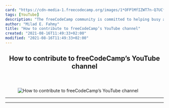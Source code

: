 ```yaml
---
card: "https://cdn-media-1.freecodecamp.org/images/1*OFPlMfIZWT7n-Q7UCfD5cg.png"
tags: [YouTube]
description: "The freeCodeCamp community is committed to helping busy adult"
author: "Milad E. Fahmy"
title: "How to contribute to freeCodeCamp’s YouTube channel"
created: "2021-08-16T11:49:33+02:00"
modified: "2021-08-16T11:49:33+02:00"
---
```

<div class="site-wrapper">
<main id="site-main" class="site-main outer">
<div class="inner">
<article class="post-full post tag-youtube tag-technology tag-programming tag-tech tag-education ">
<header class="post-full-header">
<h1 class="post-full-title">How to contribute to freeCodeCamp’s YouTube channel</h1>
</header>
<figure class="post-full-image">
<picture>
<source media="(max-width: 700px)" sizes="1px" srcset="data:image/gif;base64,R0lGODlhAQABAIAAAAAAAP///yH5BAEAAAAALAAAAAABAAEAAAIBRAA7 1w">
<source media="(min-width: 701px)" sizes="(max-width: 800px) 400px,
(max-width: 1170px) 700px,
1400px" srcset="https://cdn-media-1.freecodecamp.org/images/1*OFPlMfIZWT7n-Q7UCfD5cg.png 300w,
https://cdn-media-1.freecodecamp.org/images/1*OFPlMfIZWT7n-Q7UCfD5cg.png 600w,
https://cdn-media-1.freecodecamp.org/images/1*OFPlMfIZWT7n-Q7UCfD5cg.png 1000w,
https://cdn-media-1.freecodecamp.org/images/1*OFPlMfIZWT7n-Q7UCfD5cg.png 2000w">
<img onerror="this.style.display='none'" src="https://cdn-media-1.freecodecamp.org/images/1*OFPlMfIZWT7n-Q7UCfD5cg.png" alt="How to contribute to freeCodeCamp’s YouTube channel">
</picture>
</figure>
<section class="post-full-content">
<div class="post-content">
</div>
<hr>
<hr>
</section>
</article>
</div>
</main>
</div>
<!-- Google Tag Manager (noscript) -->
<!-- End Google Tag Manager (noscript) -->
